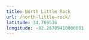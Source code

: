 ```yaml
---
title: North Little Rock
url: /north-little-rock/
latitude: 34.769536
longitude: -92.26709410000001
---
```

